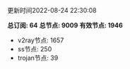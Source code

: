 更新时间2022-08-24 22:30:08

**总订阅: 64**
**总节点: 9009**
**有效节点: 1946**
- v2ray节点: 1657
- ss节点: 250
- trojan节点: 39
